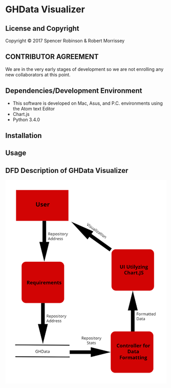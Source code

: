 # GHData Visualizer

License and Copyright
---------------------

Copyright © 2017 Spencer Robinson & Robert Morrissey

CONTRIBUTOR AGREEMENT
---------------------

We are in the very early stages of development so we are not enrolling any new collaborators at this point.

Dependencies/Development Environment
------------
- This software is developed on Mac, Asus, and P.C. environments using the Atom text Editor
- Chart.js
- Python 3.4.0

Installation
------------

Usage
-----

DFD Description of GHData Visualizer
---------------------------------------
![Alt text](/flowchart1.jpg?raw=true "GHData Visualizer")
